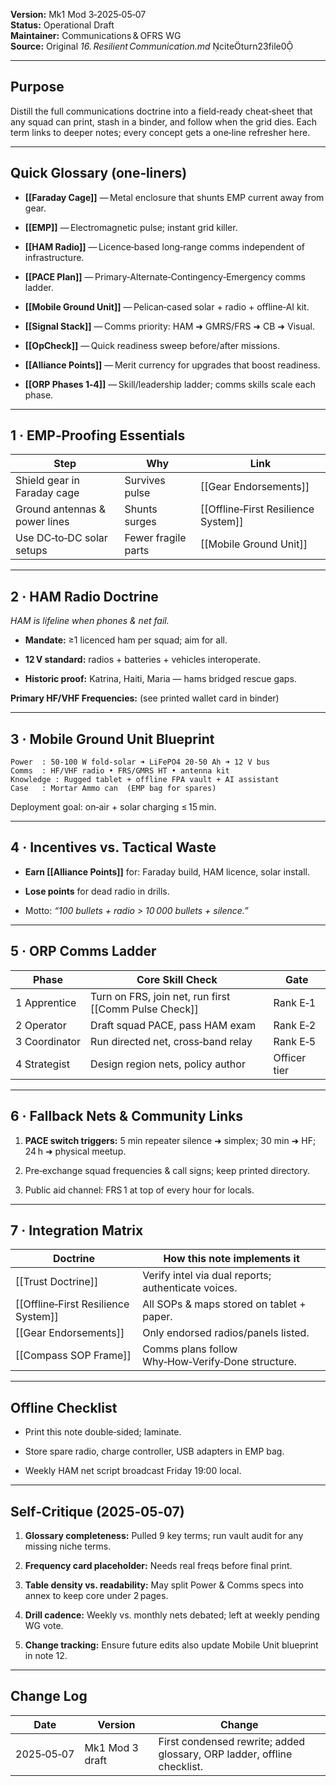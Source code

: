 

**Version:** Mk1 Mod 3‑2025‑05‑07  
**Status:** Operational Draft  
**Maintainer:** Communications & OFRS WG  
**Source:** Original _16. Resilient Communication.md_ citeturn23file0

---

## Purpose

Distill the full communications doctrine into a field‑ready cheat‑sheet that any squad can print, stash in a binder, and follow when the grid dies. Each term links to deeper notes; every concept gets a one‑line refresher here.

---

## Quick Glossary (one‑liners)

- **[[Faraday Cage]]** — Metal enclosure that shunts EMP current away from gear.
    
- **[[EMP]]** — Electromagnetic pulse; instant grid killer.
    
- **[[HAM Radio]]** — Licence‑based long‑range comms independent of infrastructure.
    
- **[[PACE Plan]]** — Primary‑Alternate‑Contingency‑Emergency comms ladder.
    
- **[[Mobile Ground Unit]]** — Pelican‑cased solar + radio + offline‑AI kit.
    
- **[[Signal Stack]]** — Comms priority: HAM ➜ GMRS/FRS ➜ CB ➜ Visual.
    
- **[[OpCheck]]** — Quick readiness sweep before/after missions.
    
- **[[Alliance Points]]** — Merit currency for upgrades that boost readiness.
    
- **[[ORP Phases 1‑4]]** — Skill/leadership ladder; comms skills scale each phase.
    

---

## 1 · EMP‑Proofing Essentials

|Step|Why|Link|
|---|---|---|
|Shield gear in Faraday cage|Survives pulse|[[Gear Endorsements]]|
|Ground antennas & power lines|Shunts surges|[[Offline‑First Resilience System]]|
|Use DC‑to‑DC solar setups|Fewer fragile parts|[[Mobile Ground Unit]]|

---

## 2 · HAM Radio Doctrine

_HAM is lifeline when phones & net fail._

- **Mandate:** ≥1 licenced ham per squad; aim for all.
    
- **12 V standard:** radios + batteries + vehicles interoperate.
    
- **Historic proof:** Katrina, Haiti, Maria — hams bridged rescue gaps.
    

**Primary HF/VHF Frequencies:** (see printed wallet card in binder)

---

## 3 · Mobile Ground Unit Blueprint

```
Power  : 50‑100 W fold‑solar ➜ LiFePO4 20‑50 Ah ➜ 12 V bus
Comms  : HF/VHF radio • FRS/GMRS HT • antenna kit
Knowledge : Rugged tablet + offline FPA vault + AI assistant
Case   : Mortar Ammo can  (EMP bag for spares)
```

Deployment goal: on‑air + solar charging ≤ 15 min.

---

## 4 · Incentives vs. Tactical Waste

- **Earn [[Alliance Points]]** for: Faraday build, HAM licence, solar install.
    
- **Lose points** for dead radio in drills.
    
- Motto: _“100 bullets + radio > 10 000 bullets + silence.”_
    

---

## 5 · ORP Comms Ladder

|Phase|Core Skill Check|Gate|
|---|---|---|
|1 Apprentice|Turn on FRS, join net, run first [[Comm Pulse Check]]|Rank E‑1|
|2 Operator|Draft squad PACE, pass HAM exam|Rank E‑2|
|3 Coordinator|Run directed net, cross‑band relay|Rank E‑5|
|4 Strategist|Design region nets, policy author|Officer tier|

---

## 6 · Fallback Nets & Community Links

1. **PACE switch triggers:** 5 min repeater silence ➜ simplex; 30 min ➜ HF; 24 h ➜ physical meetup.
    
2. Pre‑exchange squad frequencies & call signs; keep printed directory.
    
3. Public aid channel: FRS 1 at top of every hour for locals.
    

---

## 7 · Integration Matrix

|Doctrine|How this note implements it|
|---|---|
|[[Trust Doctrine]]|Verify intel via dual reports; authenticate voices.|
|[[Offline‑First Resilience System]]|All SOPs & maps stored on tablet + paper.|
|[[Gear Endorsements]]|Only endorsed radios/panels listed.|
|[[Compass SOP Frame]]|Comms plans follow Why‑How‑Verify‑Done structure.|

---

## Offline Checklist

- Print this note double‑sided; laminate.
    
- Store spare radio, charge controller, USB adapters in EMP bag.
    
- Weekly HAM net script broadcast Friday 19:00 local.
    

---

## Self‑Critique (2025‑05‑07)

1. **Glossary completeness:** Pulled 9 key terms; run vault audit for any missing niche terms.
    
2. **Frequency card placeholder:** Needs real freqs before final print.
    
3. **Table density vs. readability:** May split Power & Comms specs into annex to keep core under 2 pages.
    
4. **Drill cadence:** Weekly vs. monthly nets debated; left at weekly pending WG vote.
    
5. **Change tracking:** Ensure future edits also update Mobile Unit blueprint in note 12.
    

---

## Change Log

| Date       | Version         | Change                                                                  |
| ---------- | --------------- | ----------------------------------------------------------------------- |
| 2025‑05‑07 | Mk1 Mod 3 draft | First condensed rewrite; added glossary, ORP ladder, offline checklist. |